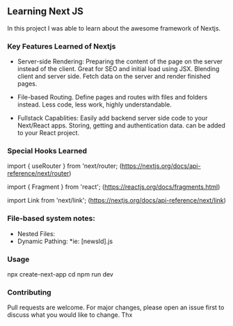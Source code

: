 ## Learning Next JS
In this project I was able to learn about the awesome framework of Nextjs.

### Key Features Learned of Nextjs

- Server-side Rendering: Preparing the content of the page on the server instead of the client. Great for SEO and initial load using JSX. Blending client and server side. Fetch data on the server and render finished pages.

- File-based Routing. Define pages and routes with files and folders instead. Less code, less work, highly understandable.

- Fullstack Capablities: Easily add backend server side code to your Next/React apps. Storing, getting and authentication data. can be added to your React project.

### Special Hooks Learned
import { useRouter } from 'next/router; (https://nextjs.org/docs/api-reference/next/router)

import { Fragment } from 'react'; (https://reactjs.org/docs/fragments.html)

import Link from 'next/link'; (https://nextjs.org/docs/api-reference/next/link)


### File-based system notes:
- Nested Files: 
- Dynamic Pathing:
    *ie: [newsId].js

### Usage
npx create-next-app <proj name>
cd <proj name>
npm run dev

### Contributing

Pull requests are welcome. For major changes, please open an issue first to discuss what you would like to change. Thx


